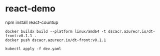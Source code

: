 # react-demo


npm install react-countup


```shell
docker buildx build --platform linux/amd64 -t dscacr.azurecr.io/dt-front:v0.1.1 .
docker push dscacr.azurecr.io/dt-front:v0.1.1

kubectl apply -f dev.yaml
```